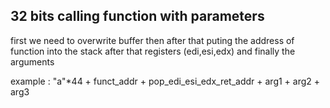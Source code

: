 ## 32 bits calling function with parameters

first we need to overwrite buffer then after that puting the address of function into the stack after that registers (edi,esi,edx) and finally the arguments

example : "a"\*44 + funct_addr + pop_edi_esi_edx_ret_addr + arg1 + arg2 + arg3
